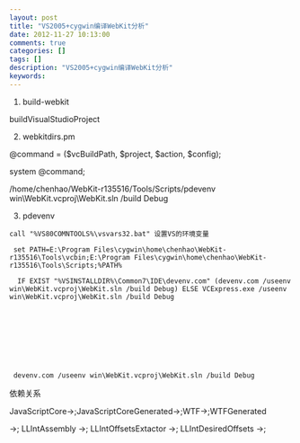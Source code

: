 ```yaml
---
layout: post
title: "VS2005+cygwin编译WebKit分析"
date: 2012-11-27 10:13:00 
comments: true
categories: []
tags: []
description: "VS2005+cygwin编译WebKit分析"
keywords: 
---
```



 
  
   1. build-webkit
  
 
 
  
   buildVisualStudioProject
   
   
  
 
 
  
   2. webkitdirs.pm
  
 
 
  
   @command = ($vcBuildPath, $project, $action, $config);
  
 
 
  
   system @command;
  
 
 
  
   /home/chenhao/WebKit-r135516/Tools/Scripts/pdevenv win\WebKit.vcproj\WebKit.sln /build Debug
  
 
 
  
   3. pdevenv
  
 
 
  
   
    call "%VS80COMNTOOLS%\vsvars32.bat" 设置VS的环境变量
    
     set PATH=E:\Program Files\cygwin\home\chenhao\WebKit-r135516\Tools\vcbin;E:\Program Files\cygwin\home\chenhao\WebKit-r135516\Tools\Scripts;%PATH%
     
      IF EXIST "%VSINSTALLDIR%\Common7\IDE\devenv.com" (devenv.com /useenv win\WebKit.vcproj\WebKit.sln /build Debug) ELSE VCExpress.exe /useenv win\WebKit.vcproj\WebKit.sln /build Debug
     
    
   
  
 
 
  
   
    
     devenv.com /useenv win\WebKit.vcproj\WebKit.sln /build Debug
    
   
  
 
 
  
   
    
     
     
    
   
  
 
 
  
   依赖关系
  
 
 
  
   JavaScriptCore->;JavaScriptCoreGenerated->;WTF->;WTFGenerated
  
 
 
  
   ->; LLIntAssembly ->; LLIntOffsetsExtactor ->; LLIntDesiredOffsets ->;
  
 


